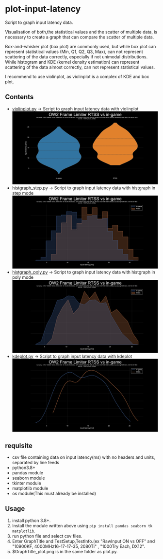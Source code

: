 # plot-input-latency
 Script to graph input latency data.    
 
 Visualisation of both,the statistical values and the scatter of multiple data, is necessary to create a graph that can compare the scatter of multiple data.  

 Box-and-whisker plot (box plot) are commonly used, but while box plot can represent statistical values (Min, Q1, Q2, Q3, Max), can not represent scattering of the data correctly, especially if not unimodal distributions.  
 While histogram and KDE (kernel density estimation) can represent scattering of the data almost correctly, can not represent statistical values.    

 I recommend to use violinplot, as violinplot is a complex of KDE and box plot.

## Contents
- [violinplot.py](violinplot.py) -> Script to graph input latency data with violinplot  
![preview_violinplot](images/preview_violinplot.png)
- [histgraph_step.py](histgraph_step.py) -> Script to graph input latency data with histgraph in step mode  
![preview_step](images/preview_histgraph_step.png)
- [histgraph_poly.py](histgraph_poly.py) -> Script to graph input latency data with histgraph in poly mode  
![preview_poly](images/preview_histgraph_poly.png)
- [kdeplot.py](kdeplot.py) -> Script to graph input latency data with kdeplot  
![preview_kdeplot](images/preview_kdeplot.png)

## requisite
- csv file containing data on input latency(ms) with no headers and units, separated by line feeds
- python3.8+
- pandas module
- seaborn module
- tkinter module
- matplotlib module
- os module(This must already be installed)

## Usage
1. install python 3.8+.
2. Install the module written above using `pip install pandas seaborn tk matplotlib`.
3. run python file and select csv files.
4. Enter GraphTitle and TestSetup,TestInfo.(ex "RawInput ON vs OFF" and "10900KF, 4000MHz16-17-17-35, 2080Ti" , "1000Try Each, DX12".
5. $GraphTitle_plot.png is in the same folder as plot.py.
